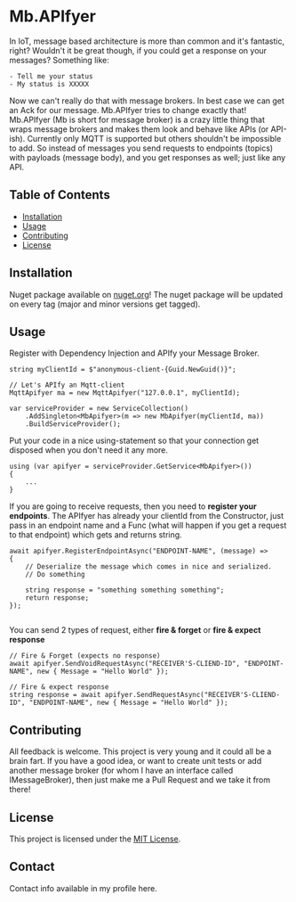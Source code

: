 # Mb.APIfyer

In IoT, message based architecture is more than common and it's fantastic, right? Wouldn't it be great though, if you could get a response on your messages? Something like:
```
- Tell me your status
- My status is XXXXX
```
Now we can't really do that with message brokers. In best case we can get an Ack for our message. Mb.APIfyer tries to change exactly that! Mb.APIfyer (Mb is short for message broker) is a crazy little thing that wraps message brokers and makes them look and behave like APIs (or API-ish). Currently only MQTT is supported but others shouldn't be impossible to add. So instead of messages you send requests to endpoints (topics) with payloads (message body), and you get responses as well; just like any API.

## Table of Contents

- [Installation](#installation)
- [Usage](#usage)
- [Contributing](#contributing)
- [License](#license)

## Installation

Nuget package available on <a href="https://www.nuget.org/packages/NikosDelis.OpenSource.MbApifyer">nuget.org</a>! The nuget package will be updated on every tag (major and minor versions get tagged).

## Usage

Register with Dependency Injection and APIfy your Message Broker.
```
string myClientId = $"anonymous-client-{Guid.NewGuid()}";

// Let's APIfy an Mqtt-client
MqttApifyer ma = new MqttApifyer("127.0.0.1", myClientId);

var serviceProvider = new ServiceCollection()
    .AddSingleton<MbApifyer>(m => new MbApifyer(myClientId, ma))
    .BuildServiceProvider();

```

Put your code in a nice using-statement so that your connection get disposed when you don't need it any more.
```
using (var apifyer = serviceProvider.GetService<MbApifyer>())
{
    ...
}
```

If you are going to receive requests, then you need to <b>register your endpoints</b>.
The APIfyer has already your clientId from the Constructor, just pass in an endpoint name and a Func (what will happen if you get a request to that endpoint) which gets and returns string.
```
await apifyer.RegisterEndpointAsync("ENDPOINT-NAME", (message) =>
{
    // Deserialize the message which comes in nice and serialized.
    // Do something
    
    string response = "something something something";
    return response;
});


```

You can send 2 types of request, either <b>fire & forget</b> or <b>fire & expect response</b>
```
// Fire & Forget (expects no response)
await apifyer.SendVoidRequestAsync("RECEIVER'S-CLIEND-ID", "ENDPOINT-NAME", new { Message = "Hello World" });

// Fire & expect response
string response = await apifyer.SendRequestAsync("RECEIVER'S-CLIEND-ID", "ENDPOINT-NAME", new { Message = "Hello World" });
```

## Contributing

All feedback is welcome. This project is very young and it could all be a brain fart. If you have a good idea, or want to create unit tests or add another message broker (for whom I have an interface called IMessageBroker), then just make me a Pull Request and we take it from there!

## License

This project is licensed under the [MIT License](LICENSE).

## Contact

Contact info available in my profile here.
